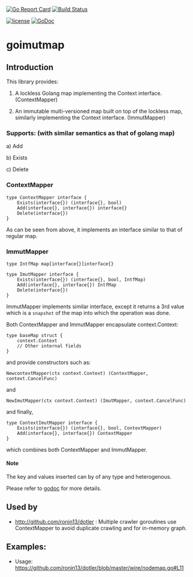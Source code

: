 
[![Go Report Card](https://goreportcard.com/badge/github.com/ronin13/goimutmap)](https://goreportcard.com/report/github.com/ronin13/goimutmap)
[![Build Status](https://travis-ci.org/ronin13/goimutmap.svg?branch=master)](https://travis-ci.org/ronin13/goimutmap)

[![license](http://img.shields.io/badge/license-MIT-blue.svg)](https://raw.githubusercontent.com/ronin13/goimutmap/master/LICENSE)
[![GoDoc](https://godoc.org/github.com/ronin13/goimutmap?status.svg)](https://godoc.org/github.com/ronin13/goimutmap)


# goimutmap

## Introduction

This library provides:

1) A lockless Golang map implementing the Context interface.  (ContextMapper)

2) An immutable multi-versioned map built on top of the lockless map, similarly implementing the Context interface.  (ImmutMapper)

### Supports: (with similar semantics as that of golang map)

a) Add

b) Exists

c) Delete

### ContextMapper

```
type ContextMapper interface {
	Exists(interface{}) (interface{}, bool)
	Add(interface{}, interface{}) interface{}
	Delete(interface{})
}
```

As can be seen from above, it implements an interface similar to that of regular map.

### ImmutMapper

```
type IntfMap map[interface{}]interface{}

type ImutMapper interface {
	Exists(interface{}) (interface{}, bool, IntfMap)
	Add(interface{}, interface{}) IntfMap
	Delete(interface{})
}
```

ImmutMapper implements similar interface, except it returns a 3rd value 
which is a `snapshot` of the map into which the operation was done.

Both ContextMapper and ImmutMapper  encapsulate context.Context:

```
type baseMap struct {
	context.Context
	// Other internal fields
}

```

and provide constructors such as:

```
NewcontextMapper(ctx context.Context) (ContextMapper, context.CancelFunc)
```

and 

```
NewImutMapper(ctx context.Context) (ImutMapper, context.CancelFunc)
```

and finally,

```
type ContextImutMapper interface {
	Exists(interface{}) (interface{}, bool, ContextMapper)
	Add(interface{}, interface{}) ContextMapper
}
```

which combines both ContextMapper and ImmutMapper.



#### Note
The key and values inserted can by of any type and heterogenous.

Please refer to [godoc](https://godoc.org/github.com/ronin13/goimutmap) for more details.

## Used by
* http://github.com/ronin13/dotler : Multiple crawler goroutines use ContextMapper to avoid duplicate crawling and for in-memory graph. 

## Examples:
* Usage: https://github.com/ronin13/dotler/blob/master/wire/nodemap.go#L11
